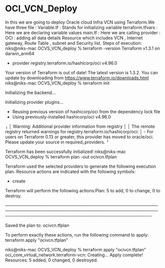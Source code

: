 # OCI_VCN_Deploy
In this we are going to deploy Oracle cloud Infra VCN using Terraform.We have three file : Variable.tf : Stands for initializing variable terraform.tfvars : Here we are declaring variable values main.tf : Here we are calling provider : OCI  : adding all data details Resource which includes VCN , Internet gateway, Route Table , subnet and Security list.
Steps of execution: 
niks@niks-mac OCVS_VCN_deploy % terraform -version
Terraform v1.3.1
on darwin_arm64
+ provider registry.terraform.io/hashicorp/oci v4.96.0

Your version of Terraform is out of date! The latest version
is 1.3.2. You can update by downloading from https://www.terraform.io/downloads.html
niks@niks-mac OCVS_VCN_deploy % terraform init

Initializing the backend...

Initializing provider plugins...
- Reusing previous version of hashicorp/oci from the dependency lock file
- Using previously-installed hashicorp/oci v4.96.0

╷
│ Warning: Additional provider information from registry
│ 
│ The remote registry returned warnings for registry.terraform.io/hashicorp/oci:
│ - For users on Terraform 0.13 or greater, this provider has moved to oracle/oci. Please update your source in required_providers.
╵

Terraform has been successfully initialized!
niks@niks-mac OCVS_VCN_deploy % terraform plan -out ocivcn.tfplan

Terraform used the selected providers to generate the following execution plan. Resource actions are indicated with the following symbols:
  + create

Terraform will perform the following actions:Plan: 5 to add, 0 to change, 0 to destroy.

────────────────────────────────────────────────────────────────────────────────────────────────────────────────────────────────────────────────────

Saved the plan to: ocivcn.tfplan

To perform exactly these actions, run the following command to apply:
    terraform apply "ocivcn.tfplan"
    
niks@niks-mac OCVS_VCN_deploy % terraform apply "ocivcn.tfplan"
oci_core_virtual_network.terraform-vcn: Creating...
Apply complete! Resources: 5 added, 0 changed, 0 destroyed.
